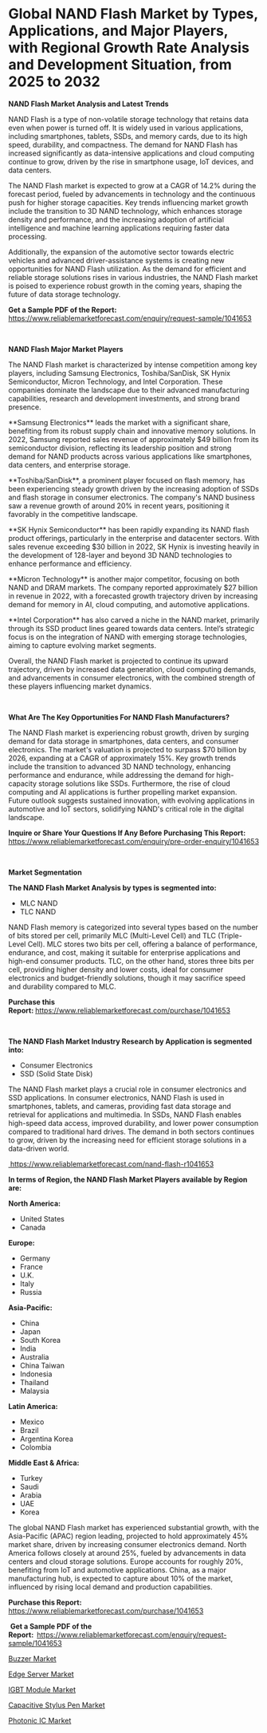 <p><h1>Global NAND Flash Market by Types, Applications, and Major Players, with Regional Growth Rate Analysis and Development Situation, from 2025 to 2032</h1></p><p><strong>NAND Flash Market Analysis and Latest Trends</strong></p>
<p><p>NAND Flash is a type of non-volatile storage technology that retains data even when power is turned off. It is widely used in various applications, including smartphones, tablets, SSDs, and memory cards, due to its high speed, durability, and compactness. The demand for NAND Flash has increased significantly as data-intensive applications and cloud computing continue to grow, driven by the rise in smartphone usage, IoT devices, and data centers.</p><p>The NAND Flash market is expected to grow at a CAGR of 14.2% during the forecast period, fueled by advancements in technology and the continuous push for higher storage capacities. Key trends influencing market growth include the transition to 3D NAND technology, which enhances storage density and performance, and the increasing adoption of artificial intelligence and machine learning applications requiring faster data processing.</p><p>Additionally, the expansion of the automotive sector towards electric vehicles and advanced driver-assistance systems is creating new opportunities for NAND Flash utilization. As the demand for efficient and reliable storage solutions rises in various industries, the NAND Flash market is poised to experience robust growth in the coming years, shaping the future of data storage technology.</p></p>
<p><strong>Get a Sample PDF of the Report:&nbsp;</strong> <a href="https://www.reliablemarketforecast.com/enquiry/request-sample/1041653?utm_campaign=1130&utm_medium=2&utm_source=Github&utm_content=ia&utm_term=12022025&utm_id=nand-flash">https://www.reliablemarketforecast.com/enquiry/request-sample/1041653</a></p>
<p>&nbsp;</p>
<p><strong>NAND Flash Major Market Players</strong></p>
<p><p>The NAND Flash market is characterized by intense competition among key players, including Samsung Electronics, Toshiba/SanDisk, SK Hynix Semiconductor, Micron Technology, and Intel Corporation. These companies dominate the landscape due to their advanced manufacturing capabilities, research and development investments, and strong brand presence.</p><p>**Samsung Electronics** leads the market with a significant share, benefiting from its robust supply chain and innovative memory solutions. In 2022, Samsung reported sales revenue of approximately $49 billion from its semiconductor division, reflecting its leadership position and strong demand for NAND products across various applications like smartphones, data centers, and enterprise storage.</p><p>**Toshiba/SanDisk**, a prominent player focused on flash memory, has been experiencing steady growth driven by the increasing adoption of SSDs and flash storage in consumer electronics. The company's NAND business saw a revenue growth of around 20% in recent years, positioning it favorably in the competitive landscape.</p><p>**SK Hynix Semiconductor** has been rapidly expanding its NAND flash product offerings, particularly in the enterprise and datacenter sectors. With sales revenue exceeding $30 billion in 2022, SK Hynix is investing heavily in the development of 128-layer and beyond 3D NAND technologies to enhance performance and efficiency.</p><p>**Micron Technology** is another major competitor, focusing on both NAND and DRAM markets. The company reported approximately $27 billion in revenue in 2022, with a forecasted growth trajectory driven by increasing demand for memory in AI, cloud computing, and automotive applications.</p><p>**Intel Corporation** has also carved a niche in the NAND market, primarily through its SSD product lines geared towards data centers. Intel’s strategic focus is on the integration of NAND with emerging storage technologies, aiming to capture evolving market segments.</p><p>Overall, the NAND Flash market is projected to continue its upward trajectory, driven by increased data generation, cloud computing demands, and advancements in consumer electronics, with the combined strength of these players influencing market dynamics.</p></p>
<p>&nbsp;</p>
<p><strong>What Are The Key Opportunities For NAND Flash Manufacturers?</strong></p>
<p><p>The NAND Flash market is experiencing robust growth, driven by surging demand for data storage in smartphones, data centers, and consumer electronics. The market's valuation is projected to surpass $70 billion by 2026, expanding at a CAGR of approximately 15%. Key growth trends include the transition to advanced 3D NAND technology, enhancing performance and endurance, while addressing the demand for high-capacity storage solutions like SSDs. Furthermore, the rise of cloud computing and AI applications is further propelling market expansion. Future outlook suggests sustained innovation, with evolving applications in automotive and IoT sectors, solidifying NAND's critical role in the digital landscape.</p></p>
<p><strong>Inquire or Share Your Questions If Any Before Purchasing This Report:</strong> <a href="https://www.reliablemarketforecast.com/enquiry/pre-order-enquiry/1041653?utm_campaign=1130&utm_medium=2&utm_source=Github&utm_content=ia&utm_term=12022025&utm_id=nand-flash">https://www.reliablemarketforecast.com/enquiry/pre-order-enquiry/1041653</a></p>
<p>&nbsp;</p>
<p><strong>Market Segmentation</strong></p>
<p><strong>The NAND Flash Market Analysis by types is segmented into:</strong></p>
<p><ul><li>MLC NAND</li><li>TLC NAND</li></ul></p>
<p><p>NAND Flash memory is categorized into several types based on the number of bits stored per cell, primarily MLC (Multi-Level Cell) and TLC (Triple-Level Cell). MLC stores two bits per cell, offering a balance of performance, endurance, and cost, making it suitable for enterprise applications and high-end consumer products. TLC, on the other hand, stores three bits per cell, providing higher density and lower costs, ideal for consumer electronics and budget-friendly solutions, though it may sacrifice speed and durability compared to MLC.</p></p>
<p><strong>Purchase this Report:&nbsp;</strong><a href="https://www.reliablemarketforecast.com/purchase/1041653?utm_campaign=1130&utm_medium=2&utm_source=Github&utm_content=ia&utm_term=12022025&utm_id=nand-flash">https://www.reliablemarketforecast.com/purchase/1041653</a></p>
<p>&nbsp;</p>
<p><strong>The NAND Flash Market Industry Research by Application is segmented into:</strong></p>
<p><ul><li>Consumer Electronics</li><li>SSD (Solid State Disk)</li></ul></p>
<p><p>The NAND Flash market plays a crucial role in consumer electronics and SSD applications. In consumer electronics, NAND Flash is used in smartphones, tablets, and cameras, providing fast data storage and retrieval for applications and multimedia. In SSDs, NAND Flash enables high-speed data access, improved durability, and lower power consumption compared to traditional hard drives. The demand in both sectors continues to grow, driven by the increasing need for efficient storage solutions in a data-driven world.</p></p>
<p><a href="https://www.reliablemarketforecast.com/nand-flash-r1041653?utm_campaign=1130&utm_medium=2&utm_source=Github&utm_content=ia&utm_term=12022025&utm_id=nand-flash">&nbsp;https://www.reliablemarketforecast.com/nand-flash-r1041653</a></p>
<p><strong>In terms of Region, the NAND Flash Market Players available by Region are:</strong></p>
<p>
    <p> <strong> North America: </strong>
        <ul>
            <li>United States</li>
            <li>Canada</li>
        </ul>
        </p> 
    <p> <strong> Europe: </strong>
        <ul>
            <li>Germany</li>
            <li>France</li>
            <li>U.K.</li>
            <li>Italy</li>
            <li>Russia</li>
        </ul>
        </p> 
    <p> <strong> Asia-Pacific: </strong>
        <ul>
            <li>China</li>
            <li>Japan</li>
            <li>South Korea</li>
            <li>India</li>
            <li>Australia</li>
            <li>China Taiwan</li>
            <li>Indonesia</li>
            <li>Thailand</li>
            <li>Malaysia</li>
        </ul>
        </p> 
    <p> <strong> Latin America: </strong>
        <ul>
            <li>Mexico</li>
            <li>Brazil</li>
            <li>Argentina Korea</li>
            <li>Colombia</li>
        </ul>
        </p> 
    <p> <strong> Middle East & Africa: </strong>
        <ul>
            <li>Turkey</li>
            <li>Saudi</li>
            <li>Arabia</li>
            <li>UAE</li>
            <li>Korea</li>
        </ul>
    </p>
    </p>
<p><p>The global NAND Flash market has experienced substantial growth, with the Asia-Pacific (APAC) region leading, projected to hold approximately 45% market share, driven by increasing consumer electronics demand. North America follows closely at around 25%, fueled by advancements in data centers and cloud storage solutions. Europe accounts for roughly 20%, benefiting from IoT and automotive applications. China, as a major manufacturing hub, is expected to capture about 10% of the market, influenced by rising local demand and production capabilities.</p></p>
<p><strong>Purchase this Report: </strong><a href="https://www.reliablemarketforecast.com/purchase/1041653?utm_campaign=1130&utm_medium=2&utm_source=Github&utm_content=ia&utm_term=12022025&utm_id=nand-flash">https://www.reliablemarketforecast.com/purchase/1041653</a></p>
<p>&nbsp;<strong>Get a Sample PDF of the Report:&nbsp;&nbsp;</strong><a href="https://www.reliablemarketforecast.com/enquiry/request-sample/1041653?utm_campaign=1130&utm_medium=2&utm_source=Github&utm_content=ia&utm_term=12022025&utm_id=nand-flash">https://www.reliablemarketforecast.com/enquiry/request-sample/1041653</a></p>
<p><strong></strong></p>
<p><p><a href="https://github.com/bedelibekwe58/Market-Research-Report-List-1/blob/main/buzzer-market.md?utm_campaign=1130&utm_medium=2&utm_source=Github&utm_content=ia&utm_term=12022025&utm_id=nand-flash">Buzzer Market</a></p><p><a href="https://github.com/kmettjanksj7/Market-Research-Report-List-1/blob/main/edge-server-market.md?utm_campaign=1130&utm_medium=2&utm_source=Github&utm_content=ia&utm_term=12022025&utm_id=nand-flash">Edge Server Market</a></p><p><a href="https://github.com/cachuhashieb/Market-Research-Report-List-1/blob/main/igbt-module-market.md?utm_campaign=1130&utm_medium=2&utm_source=Github&utm_content=ia&utm_term=12022025&utm_id=nand-flash">IGBT Module Market</a></p><p><a href="https://github.com/RickHolmes3/Market-Research-Report-List-7/blob/main/capacitive-stylus-pen-market.md?utm_campaign=1130&utm_medium=2&utm_source=Github&utm_content=ia&utm_term=12022025&utm_id=nand-flash">Capacitive Stylus Pen Market</a></p><p><a href="https://github.com/huelarnzeba29/Market-Research-Report-List-1/blob/main/photonic-ic-market.md?utm_campaign=1130&utm_medium=2&utm_source=Github&utm_content=ia&utm_term=12022025&utm_id=nand-flash">Photonic IC Market</a></p></p>